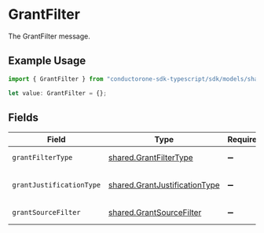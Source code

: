 # GrantFilter

The GrantFilter message.

## Example Usage

```typescript
import { GrantFilter } from "conductorone-sdk-typescript/sdk/models/shared";

let value: GrantFilter = {};
```

## Fields

| Field                                                                                 | Type                                                                                  | Required                                                                              | Description                                                                           |
| ------------------------------------------------------------------------------------- | ------------------------------------------------------------------------------------- | ------------------------------------------------------------------------------------- | ------------------------------------------------------------------------------------- |
| `grantFilterType`                                                                     | [shared.GrantFilterType](../../../sdk/models/shared/grantfiltertype.md)               | :heavy_minus_sign:                                                                    | The grantFilterType field.                                                            |
| `grantJustificationType`                                                              | [shared.GrantJustificationType](../../../sdk/models/shared/grantjustificationtype.md) | :heavy_minus_sign:                                                                    | The grantJustificationType field.                                                     |
| `grantSourceFilter`                                                                   | [shared.GrantSourceFilter](../../../sdk/models/shared/grantsourcefilter.md)           | :heavy_minus_sign:                                                                    | The grantSourceFilter field.                                                          |